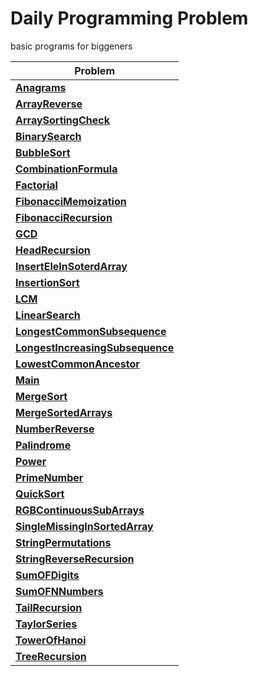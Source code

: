 # Daily Programming Problem

basic programs for biggeners

|Problem| 
|-|
|[**Anagrams**](https://github.com/skybarer/dialy-programming/blob/master/src/inkollu/akash/Anagrams.java)|
|[**ArrayReverse**](https://github.com/skybarer/dialy-programming/blob/master/src/inkollu/akash/ArrayReverse.java)|
|[**ArraySortingCheck**](https://github.com/skybarer/dialy-programming/blob/master/src/inkollu/akash/ArraySortingCheck.java)|
|[**BinarySearch**](https://github.com/skybarer/dialy-programming/blob/master/src/inkollu/akash/BinarySearch.java)|
|[**BubbleSort**](https://github.com/skybarer/dialy-programming/blob/master/src/inkollu/akash/BubbleSort.java)|
|[**CombinationFormula**](https://github.com/skybarer/dialy-programming/blob/master/src/inkollu/akash/CombinationFormula.java)|
|[**Factorial**](https://github.com/skybarer/dialy-programming/blob/master/src/inkollu/akash/Factorial.java)|
|[**FibonacciMemoization**](https://github.com/skybarer/dialy-programming/blob/master/src/inkollu/akash/FibonacciMemoization.java)|
|[**FibonacciRecursion**](https://github.com/skybarer/dialy-programming/blob/master/src/inkollu/akash/FibonacciRecursion.java)|
|[**GCD**](https://github.com/skybarer/dialy-programming/blob/master/src/inkollu/akash/GCD.java)|
|[**HeadRecursion**](https://github.com/skybarer/dialy-programming/blob/master/src/inkollu/akash/HeadRecursion.java)|
|[**InsertEleInSoterdArray**](https://github.com/skybarer/dialy-programming/blob/master/src/inkollu/akash/InsertEleInSoterdArray.java)|
|[**InsertionSort**](https://github.com/skybarer/dialy-programming/blob/master/src/inkollu/akash/InsertionSort.java)|
|[**LCM**](https://github.com/skybarer/dialy-programming/blob/master/src/inkollu/akash/LCM.java)|
|[**LinearSearch**](https://github.com/skybarer/dialy-programming/blob/master/src/inkollu/akash/LinearSearch.java)|
|[**LongestCommonSubsequence**](https://github.com/skybarer/dialy-programming/blob/master/src/inkollu/akash/LongestCommonSubsequence.java)|
|[**LongestIncreasingSubsequence**](https://github.com/skybarer/dialy-programming/blob/master/src/inkollu/akash/LongestIncreasingSubsequence.java)|
|[**LowestCommonAncestor**](https://github.com/skybarer/dialy-programming/blob/master/src/inkollu/akash/LowestCommonAncestor.java)|
|[**Main**](https://github.com/skybarer/dialy-programming/blob/master/src/inkollu/akash/Main.java)|
|[**MergeSort**](https://github.com/skybarer/dialy-programming/blob/master/src/inkollu/akash/MergeSort.java)|
|[**MergeSortedArrays**](https://github.com/skybarer/dialy-programming/blob/master/src/inkollu/akash/MergeSortedArrays.java)|
|[**NumberReverse**](https://github.com/skybarer/dialy-programming/blob/master/src/inkollu/akash/NumberReverse.java)|
|[**Palindrome**](https://github.com/skybarer/dialy-programming/blob/master/src/inkollu/akash/Palindrome.java)|
|[**Power**](https://github.com/skybarer/dialy-programming/blob/master/src/inkollu/akash/Power.java)|
|[**PrimeNumber**](https://github.com/skybarer/dialy-programming/blob/master/src/inkollu/akash/PrimeNumber.java)|
|[**QuickSort**](https://github.com/skybarer/dialy-programming/blob/master/src/inkollu/akash/QuickSort.java)|
|[**RGBContinuousSubArrays**](https://github.com/skybarer/dialy-programming/blob/master/src/inkollu/akash/RGBContinuousSubArrays.java)|
|[**SingleMissingInSortedArray**](https://github.com/skybarer/dialy-programming/blob/master/src/inkollu/akash/SingleMissingInSortedArray.java)|
|[**StringPermutations**](https://github.com/skybarer/dialy-programming/blob/master/src/inkollu/akash/StringPermutations.java)|
|[**StringReverseRecursion**](https://github.com/skybarer/dialy-programming/blob/master/src/inkollu/akash/StringReverseRecursion.java)|
|[**SumOFDigits**](https://github.com/skybarer/dialy-programming/blob/master/src/inkollu/akash/SumOFDigits.java)|
|[**SumOFNNumbers**](https://github.com/skybarer/dialy-programming/blob/master/src/inkollu/akash/SumOFNNumbers.java)|
|[**TailRecursion**](https://github.com/skybarer/dialy-programming/blob/master/src/inkollu/akash/TailRecursion.java)|
|[**TaylorSeries**](https://github.com/skybarer/dialy-programming/blob/master/src/inkollu/akash/TaylorSeries.java)|
|[**TowerOfHanoi**](https://github.com/skybarer/dialy-programming/blob/master/src/inkollu/akash/TowerOfHanoi.java)|
|[**TreeRecursion**](https://github.com/skybarer/dialy-programming/blob/master/src/inkollu/akash/TreeRecursion.java)|

